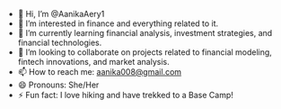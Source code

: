 - 👋 Hi, I’m @AanikaAery1
- 👀 I’m interested in finance and everything related to it.
- 🌱 I’m currently learning financial analysis, investment strategies, and financial technologies.
- 💞️ I’m looking to collaborate on projects related to financial modeling, fintech innovations, and market analysis.
- 📫 How to reach me: aanika008@gmail.com
- 😄 Pronouns: She/Her
- ⚡ Fun fact: I love hiking and have trekked to a Base Camp!

